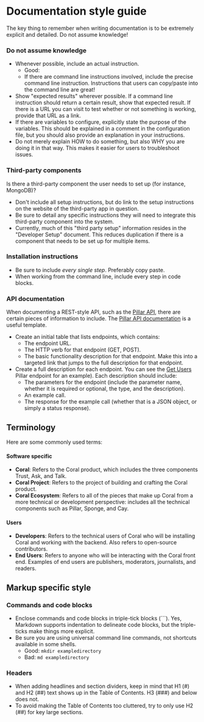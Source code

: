 # Documentation style guide

The key thing to remember when writing documentation is to be extremely explicit and detailed. Do not assume knowledge!

### Do not assume knowledge

* Whenever possible, include an actual instruction.
    * Good:
    * If there are command line instructions involved, include the precise command line instruction. Instructions that users can copy/paste into the command line are great!
* Show "expected results" wherever possible. If a command line instruction should return a certain result, show that expected result. If there is a URL you can visit to test whether or not something is working, provide that URL as a link.
* If there are variables to configure, explicitly state the purpose of the variables. This should be explained in a comment in the configuration file, but you should also provide an explanation in your instructions.
* Do not merely explain HOW to do something, but also WHY you are doing it in that way. This makes it easier for users to troubleshoot issues.

### Third-party components

Is there a third-party component the user needs to set up (for instance, MongoDB)?

* Don't include all setup instructions, but do link to the setup instructions on the website of the third-party app in question.
* Be sure to detail any specific instructions they will need to integrate this third-party component into the system.
* Currently, much of this "third party setup" information resides in the "Developer Setup" document. This reduces duplication if there is a component that needs to be set up for multiple items.

### Installation instructions

* Be sure to include _every single step_. Preferably copy paste.
* When working from the command line, include every step in code blocks.


### API documentation

When documenting a REST-style API, such as the [Pillar API](../../pillar/api), there are certain pieces of information to include. The [Pillar API documentation](../../pillar/api) is a useful template.

* Create an initial table that lists endpoints, which contains:
    * The endpoint URL.
    * The HTTP verb for that endpoint (GET, POST).
    * The basic functionality description for that endpoint. Make this into a targeted link that jumps to the full description for that endpoint.
* Create a full description for each endpoint. You can see the [Get Users](../../pillar/api/#get-users) Pillar endpoint for an example). Each description should include:
    * The parameters for the endpoint (include the parameter name, whether it is required or optional, the type, and the description).
    * An example call.
    * The response for the example call (whether that is a JSON object, or simply a status response).

## Terminology

Here are some commonly used terms:

#### Software specific
* **Coral**: Refers to the Coral product, which includes the three components Trust, Ask, and Talk.
* **Coral Project**: Refers to the project of building and crafting the Coral product.
* **Coral Ecosystem**: Refers to all of the pieces that make up Coral from a more technical or development perspective: includes all the technical components such as Pillar, Sponge, and Cay.

#### Users

* **Developers**: Refers to the technical users of Coral who will be installing Coral and working with the backend. Also refers to open-source contributors.
* **End Users**: Refers to anyone who will be interacting with the Coral front end. Examples of end users are publishers, moderators, journalists, and readers.

## Markup specific style

### Commands and code blocks

* Enclose commands and code blocks in triple-tick blocks (```). Yes, Markdown supports indentation to delineate code blocks, but the triple-ticks make things more explicit.
* Be sure you are using universal command line commands, not shortcuts available in some shells.
    * Good: `mkdir exampledirectory`
    * Bad: `md exampledirectory`

### Headers
* When adding headlines and section dividers, keep in mind that H1 (#) and H2 (##) text shows up in the Table of Contents. H3 (###) and below does not.
* To avoid making the Table of Contents too cluttered, try to only use H2 (##) for key large sections.
